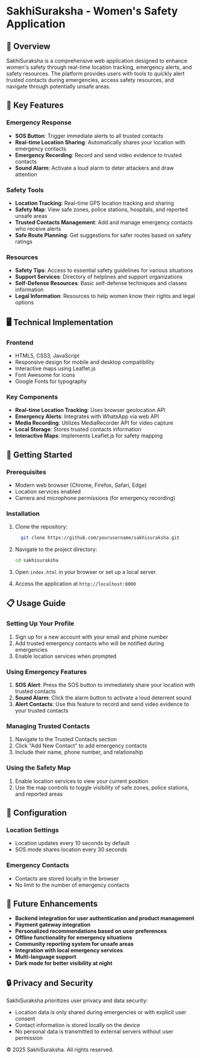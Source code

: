 # SakhiSuraksha - Women's Safety Application

## 📱 Overview

SakhiSuraksha is a comprehensive web application designed to enhance women's safety through real-time location tracking, emergency alerts, and safety resources. The platform provides users with tools to quickly alert trusted contacts during emergencies, access safety resources, and navigate through potentially unsafe areas.

## 🔐 Key Features

### Emergency Response
- **SOS Button**: Trigger immediate alerts to all trusted contacts
- **Real-time Location Sharing**: Automatically shares your location with emergency contacts
- **Emergency Recording**: Record and send video evidence to trusted contacts
- **Sound Alarm**: Activate a loud alarm to deter attackers and draw attention

### Safety Tools
- **Location Tracking**: Real-time GPS location tracking and sharing
- **Safety Map**: View safe zones, police stations, hospitals, and reported unsafe areas
- **Trusted Contacts Management**: Add and manage emergency contacts who receive alerts
- **Safe Route Planning**: Get suggestions for safer routes based on safety ratings

### Resources
- **Safety Tips**: Access to essential safety guidelines for various situations
- **Support Services**: Directory of helplines and support organizations
- **Self-Defense Resources**: Basic self-defense techniques and classes information
- **Legal Information**: Resources to help women know their rights and legal options

## 🖥️ Technical Implementation

### Frontend
- HTML5, CSS3, JavaScript
- Responsive design for mobile and desktop compatibility
- Interactive maps using Leaflet.js
- Font Awesome for icons
- Google Fonts for typography

### Key Components
- **Real-time Location Tracking**: Uses browser geolocation API
- **Emergency Alerts**: Integrates with WhatsApp via web API
- **Media Recording**: Utilizes MediaRecorder API for video capture
- **Local Storage**: Stores trusted contacts information
- **Interactive Maps**: Implements Leaflet.js for safety mapping

## 🚀 Getting Started

### Prerequisites
- Modern web browser (Chrome, Firefox, Safari, Edge)
- Location services enabled
- Camera and microphone permissions (for emergency recording)

### Installation
1. Clone the repository:
   ```sh
     git clone https://github.com/yourusername/sakhisuraksha.git
2. Navigate to the project directory:
   ```sh
   cd sakhisuraksha
3. Open `index.html` in your browser or set up a local server.

4. Access the application at `http://localhost:8000`

## 📋 Usage Guide

### Setting Up Your Profile
1. Sign up for a new account with your email and phone number
2. Add trusted emergency contacts who will be notified during emergencies
3. Enable location services when prompted

### Using Emergency Features
1. **SOS Alert**: Press the SOS button to immediately share your location with trusted contacts
2. **Sound Alarm**: Click the alarm button to activate a loud deterrent sound
3. **Alert Contacts**: Use this feature to record and send video evidence to your trusted contacts

### Managing Trusted Contacts
1. Navigate to the Trusted Contacts section
2. Click "Add New Contact" to add emergency contacts
3. Include their name, phone number, and relationship

### Using the Safety Map
1. Enable location services to view your current position
2. Use the map controls to toggle visibility of safe zones, police stations, and reported areas

## 🔧 Configuration

### Location Settings
- Location updates every 10 seconds by default
- SOS mode shares location every 30 seconds

### Emergency Contacts
- Contacts are stored locally in the browser
- No limit to the number of emergency contacts

## 🎯 Future Enhancements

* **Backend integration for user authentication and product management**
* **Payment gateway integration**
* **Personalized recommendations based on user preferences**
* **Offline functionality for emergency situations**
* **Community reporting system for unsafe areas**
* **Integration with local emergency services**
* **Multi-language support**
* **Dark mode for better visibility at night**

## 🔒 Privacy and Security

SakhiSuraksha prioritizes user privacy and data security:
- Location data is only shared during emergencies or with explicit user consent
- Contact information is stored locally on the device
- No personal data is transmitted to external servers without user permission

© 2025 SakhiSuraksha. All rights reserved.
   
